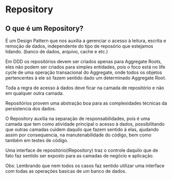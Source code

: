 # Repository

## O que é um Repository?
É um Design Pattern que nos auxilia a gerenciar o acesso à leitura, escrita e remoção de dados, independente do tipo de reposório que estejamos lidando. (banco de dados, arquivo, cache e etc.)

Em DDD os repositórios devem ser criados apenas para Aggregate Roots, eles não podem ser criados para simples entidades, pois o foco está no life cycle de uma operação transacional do Aggregate, onde todos os objetos pertencentes à ele só fazem sentido dado um determinado Aggregate Root.

Toda a regra de acesso à dados deve ficar na camada de repositório e não em qualquer outra camada.

Repositórios provem uma abstração boa para as complexidades técnicas da persistencia dos dados.

O Repository auxilia na separação de responsabilidades, pois é uma camada que tem como atividade principal o acesso à dados, possibilitando que outras camadas cuidem daquilo que fazem sentido à elas, ajudando assim por consequencia, na manutenabilidade do código, bem como também em testes de código.

Uma interface de repositório(IRepository<T>) traz o controle daquilo que de fato faz sentido ser exposto para as camadas de negócio e aplicação. 

Obs:
  Lembrando que nem todos os casos faz sentido utilizar uma interface com todas as operações basicas de um banco de dados.

